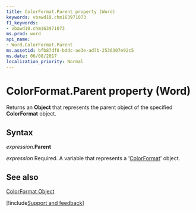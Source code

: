 ```yaml
---
title: ColorFormat.Parent property (Word)
keywords: vbawd10.chm163971073
f1_keywords:
- vbawd10.chm163971073
ms.prod: word
api_name:
- Word.ColorFormat.Parent
ms.assetid: bfb87df8-bddc-ae3e-ad7b-2536307e92c5
ms.date: 06/08/2017
localization_priority: Normal
---
```



# ColorFormat.Parent property (Word)

Returns an  **Object** that represents the parent object of the specified **ColorFormat** object.


## Syntax

_expression_.**Parent**

_expression_ Required. A variable that represents a '[ColorFormat](Word.ColorFormat.md)' object.


## See also


[ColorFormat Object](Word.ColorFormat.md)

[!include[Support and feedback](~/includes/feedback-boilerplate.md)]